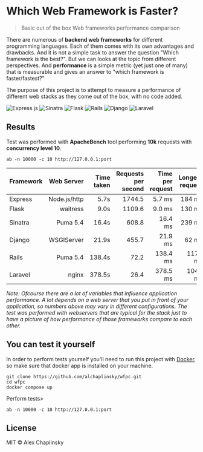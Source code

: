 # Which Web Framework is Faster?
> Basic out of the box Web frameworks performance comparison

There are numerous of **backend web frameworks** for different programming languages. Each of them comes with its own advantages and drawbacks. And it is not a simple task to answer the question "Which framework is the best?". But we can looks at the topic from different perspectives. And **performance** is a simple metric (yet just one of many) that is measurable and gives an answer to "which framework is faster/fastest?"

The purpose of this project is to attempt to measure a performance of different web stacks as they come out of the box, with no code added.

![Express.js](https://img.shields.io/badge/express.js-%23404d59.svg?style=for-the-badge&logo=express&logoColor=%2361DAFB) ![Sinatra](https://img.shields.io/badge/sinatra-%23CC342D.svg?style=for-the-badge&logo=ruby&logoColor=white) ![Flask](https://img.shields.io/badge/flask-%23000.svg?style=for-the-badge&logo=flask&logoColor=white) ![Rails](https://img.shields.io/badge/rails-%23CC0000.svg?style=for-the-badge&logo=ruby-on-rails&logoColor=white) ![Django](https://img.shields.io/badge/django-%23092E20.svg?style=for-the-badge&logo=django&logoColor=white) ![Laravel](https://img.shields.io/badge/laravel-%23e7e8f2.svg?style=for-the-badge&logo=laravel&logoColor=red)

## Results

Test was performed with **ApacheBench** tool performing **10k** requests with **concurrency level 10**.

```
ab -n 10000 -c 10 http://127.0.0.1:port
``` 


| Framework     | Web Server   | Time taken | Requests per second | Time per request | Longest request |
| ------------- |-------------:|-----------:|--------------------:| ----------------:|----------------:|
| Express       | Node.js/http | 5.7s       | 1744.5              | 5.7 ms           | 184 ms          |
| Flask         | waitress     | 9.0s       | 1109.6              | 9.0 ms           | 130 ms          |
| Sinatra       | Puma 5.4     | 16.4s      | 608.8               | 16.4 ms          | 239 ms          |
| Django        | WSGIServer   | 21.9s      | 455.7               | 21.9 ms          | 62 ms           |
| Rails         | Puma 5.4     | 138.4s     | 72.2                | 138.4 ms         | 1171 ms         |
| Laravel       | nginx        | 378.5s     | 26.4                | 378.5 ms         | 1042 ms         |


*Note: Ofcourse there are a lot of variables that influence application performance. A lot depends on a web server that you put in front of your application, so numbers above may vary in different configurations. The test was performed with webservers that are typical for the stack just to have a picture of how performance of those frameworks compare to each other.*

## You can test it yourself
In order to perform tests yourself you'll need to run this project with [Docker](https://www.docker.com/), so make sure that docker app is installed on your machine.

```
git clone https://github.com/alchaplinsky/wfpc.git
cd wfpc
docker compose up
```

Perform tests>
```
ab -n 10000 -c 10 http://127.0.0.1:port
```


## License

MIT © Alex Chaplinsky
